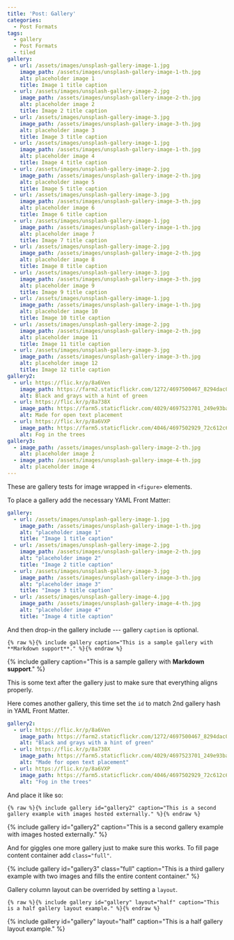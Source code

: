```yaml
---
title: 'Post: Gallery'
categories:
  - Post Formats
tags:
  - gallery
  - Post Formats
  - tiled
gallery:
  - url: /assets/images/unsplash-gallery-image-1.jpg
    image_path: /assets/images/unsplash-gallery-image-1-th.jpg
    alt: placeholder image 1
    title: Image 1 title caption
  - url: /assets/images/unsplash-gallery-image-2.jpg
    image_path: /assets/images/unsplash-gallery-image-2-th.jpg
    alt: placeholder image 2
    title: Image 2 title caption
  - url: /assets/images/unsplash-gallery-image-3.jpg
    image_path: /assets/images/unsplash-gallery-image-3-th.jpg
    alt: placeholder image 3
    title: Image 3 title caption
  - url: /assets/images/unsplash-gallery-image-1.jpg
    image_path: /assets/images/unsplash-gallery-image-1-th.jpg
    alt: placeholder image 4
    title: Image 4 title caption
  - url: /assets/images/unsplash-gallery-image-2.jpg
    image_path: /assets/images/unsplash-gallery-image-2-th.jpg
    alt: placeholder image 5
    title: Image 5 title caption
  - url: /assets/images/unsplash-gallery-image-3.jpg
    image_path: /assets/images/unsplash-gallery-image-3-th.jpg
    alt: placeholder image 6
    title: Image 6 title caption
  - url: /assets/images/unsplash-gallery-image-1.jpg
    image_path: /assets/images/unsplash-gallery-image-1-th.jpg
    alt: placeholder image 7
    title: Image 7 title caption
  - url: /assets/images/unsplash-gallery-image-2.jpg
    image_path: /assets/images/unsplash-gallery-image-2-th.jpg
    alt: placeholder image 8
    title: Image 8 title caption
  - url: /assets/images/unsplash-gallery-image-3.jpg
    image_path: /assets/images/unsplash-gallery-image-3-th.jpg
    alt: placeholder image 9
    title: Image 9 title caption
  - url: /assets/images/unsplash-gallery-image-1.jpg
    image_path: /assets/images/unsplash-gallery-image-1-th.jpg
    alt: placeholder image 10
    title: Image 10 title caption
  - url: /assets/images/unsplash-gallery-image-2.jpg
    image_path: /assets/images/unsplash-gallery-image-2-th.jpg
    alt: placeholder image 11
    title: Image 11 title caption
  - url: /assets/images/unsplash-gallery-image-3.jpg
    image_path: /assets/images/unsplash-gallery-image-3-th.jpg
    alt: placeholder image 12
    title: Image 12 title caption
gallery2:
  - url: https://flic.kr/p/8a6Ven
    image_path: https://farm2.staticflickr.com/1272/4697500467_8294dac099_q.jpg
    alt: Black and grays with a hint of green
  - url: https://flic.kr/p/8a738X
    image_path: https://farm5.staticflickr.com/4029/4697523701_249e93ba23_q.jpg
    alt: Made for open text placement
  - url: https://flic.kr/p/8a6VXP
    image_path: https://farm5.staticflickr.com/4046/4697502929_72c612c636_q.jpg
    alt: Fog in the trees
gallery3:
  - image_path: /assets/images/unsplash-gallery-image-2-th.jpg
    alt: placeholder image 2
  - image_path: /assets/images/unsplash-gallery-image-4-th.jpg
    alt: placeholder image 4
---
```


These are gallery tests for image wrapped in `<figure>` elements.

To place a gallery add the necessary YAML Front Matter:

```yaml
gallery:
  - url: /assets/images/unsplash-gallery-image-1.jpg
    image_path: /assets/images/unsplash-gallery-image-1-th.jpg
    alt: "placeholder image 1"
    title: "Image 1 title caption"
  - url: /assets/images/unsplash-gallery-image-2.jpg
    image_path: /assets/images/unsplash-gallery-image-2-th.jpg
    alt: "placeholder image 2"
    title: "Image 2 title caption"
  - url: /assets/images/unsplash-gallery-image-3.jpg
    image_path: /assets/images/unsplash-gallery-image-3-th.jpg
    alt: "placeholder image 3"
    title: "Image 3 title caption"
  - url: /assets/images/unsplash-gallery-image-4.jpg
    image_path: /assets/images/unsplash-gallery-image-4-th.jpg
    alt: "placeholder image 4"
    title: "Image 4 title caption"
```

And then drop-in the gallery include --- gallery `caption` is optional.

```liquid
{% raw %}{% include gallery caption="This is a sample gallery with **Markdown support**." %}{% endraw %}
```

{% include gallery caption="This is a sample gallery with **Markdown support**." %}

This is some text after the gallery just to make sure that everything aligns properly.

Here comes another gallery, this time set the `id` to match 2nd gallery hash in YAML Front Matter.

```yaml
gallery2:
  - url: https://flic.kr/p/8a6Ven
    image_path: https://farm2.staticflickr.com/1272/4697500467_8294dac099_q.jpg
    alt: "Black and grays with a hint of green"
  - url: https://flic.kr/p/8a738X
    image_path: https://farm5.staticflickr.com/4029/4697523701_249e93ba23_q.jpg
    alt: "Made for open text placement"
  - url: https://flic.kr/p/8a6VXP
    image_path: https://farm5.staticflickr.com/4046/4697502929_72c612c636_q.jpg
    alt: "Fog in the trees"
```

And place it like so:

```liquid
{% raw %}{% include gallery id="gallery2" caption="This is a second gallery example with images hosted externally." %}{% endraw %}
```

{% include gallery id="gallery2" caption="This is a second gallery example with images hosted externally." %}

And for giggles one more gallery just to make sure this works. To fill page content container add `class="full"`.

{% include gallery id="gallery3" class="full" caption="This is a third gallery example with two images and fills the entire content container." %}

Gallery column layout can be overrided by setting a `layout`.

```liquid
{% raw %}{% include gallery id="gallery" layout="half" caption="This is a half gallery layout example." %}{% endraw %}
```

{% include gallery id="gallery" layout="half" caption="This is a half gallery layout example." %}

